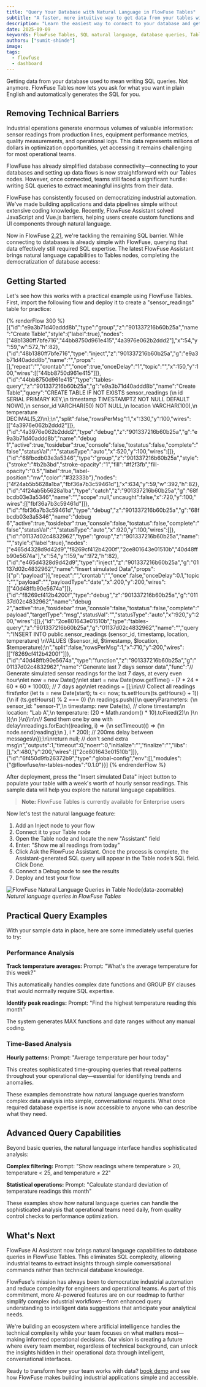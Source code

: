```yaml
---
title: "Query Your Database with Natural Language in FlowFuse Tables"
subtitle: "A faster, more intuitive way to get data from your tables without writing a single line of SQL."
description: "Learn the easiest way to connect to your database and get data—no coding knowledge required."
date: 2025-09-09
keywords: FlowFuse Tables, SQL natural language, database queries, Tables node, Node-RED, sensor data, temperature monitoring, industrial automation, low-code platform, data analysis
authors: ["sumit-shinde"]
image: 
tags:
  - flowfuse
  - dashboard
---
```


Getting data from your database used to mean writing SQL queries. Not anymore. FlowFuse Tables now lets you ask for what you want in plain English and automatically generates the SQL for you.

<!--more-->

## Removing Technical Barriers

Industrial operations generate enormous volumes of valuable information: sensor readings from production lines, equipment performance metrics, quality measurements, and operational logs. This data represents millions of dollars in optimization opportunities, yet accessing it remains challenging for most operational teams.

FlowFuse has already simplified database connectivity—connecting to your databases and setting up data flows is now straightforward with our Tables nodes. However, once connected, teams still faced a significant hurdle: writing SQL queries to extract meaningful insights from their data.

FlowFuse has consistently focused on democratizing industrial automation. We've made building applications and data pipelines simple without extensive coding knowledge. Recently, FlowFuse Assistant solved JavaScript and Vue.js barriers, helping users create custom functions and UI components through natural language.

Now in FlowFuse [2.21](/blog/2025/08/flowfuse-release-2-21/), we're tackling the remaining SQL barrier. While connecting to databases is already simple with FlowFuse, querying that data effectively still required SQL expertise. The latest FlowFuse Assistant brings natural language capabilities to Tables nodes, completing the democratization of database access:

## Getting Started

Let's see how this works with a practical example using FlowFuse Tables. First, import the following flow and deploy it to create a "sensor_readings" table for practice:

{% renderFlow 300 %}
[{"id":"e9a3b71d40addd8b","type":"group","z":"901337216b60b25a","name":"Create Table","style":{"label":true},"nodes":["48b1380ff7bfe716","44bb8750d961e415","4a3976e062b2ddd2"],"x":54,"y":59,"w":572,"h":82},{"id":"48b1380ff7bfe716","type":"inject","z":"901337216b60b25a","g":"e9a3b71d40addd8b","name":"","props":[],"repeat":"","crontab":"","once":true,"onceDelay":"1","topic":"","x":150,"y":100,"wires":[["44bb8750d961e415"]]},{"id":"44bb8750d961e415","type":"tables-query","z":"901337216b60b25a","g":"e9a3b71d40addd8b","name":"Create Table","query":"CREATE TABLE IF NOT EXISTS sensor_readings (\n    id SERIAL PRIMARY KEY,\n    timestamp TIMESTAMPTZ NOT NULL DEFAULT NOW(),\n    sensor_id VARCHAR(50) NOT NULL,\n    location VARCHAR(100),\n    temperature DECIMAL(5,2)\n);\n","split":false,"rowsPerMsg":1,"x":330,"y":100,"wires":[["4a3976e062b2ddd2"]]},{"id":"4a3976e062b2ddd2","type":"debug","z":"901337216b60b25a","g":"e9a3b71d40addd8b","name":"debug 1","active":true,"tosidebar":true,"console":false,"tostatus":false,"complete":"false","statusVal":"","statusType":"auto","x":520,"y":100,"wires":[]},{"id":"68fbcdb03e3a5346","type":"group","z":"901337216b60b25a","style":{"stroke":"#b2b3bd","stroke-opacity":"1","fill":"#f2f3fb","fill-opacity":"0.5","label":true,"label-position":"nw","color":"#32333b"},"nodes":["4f24ab5b5628a1ba","fbf36a7b3c59461d"],"x":634,"y":59,"w":392,"h":82},{"id":"4f24ab5b5628a1ba","type":"catch","z":"901337216b60b25a","g":"68fbcdb03e3a5346","name":"","scope":null,"uncaught":false,"x":720,"y":100,"wires":[["fbf36a7b3c59461d"]]},{"id":"fbf36a7b3c59461d","type":"debug","z":"901337216b60b25a","g":"68fbcdb03e3a5346","name":"debug 6","active":true,"tosidebar":true,"console":false,"tostatus":false,"complete":"false","statusVal":"","statusType":"auto","x":920,"y":100,"wires":[]},{"id":"01137d02c4832962","type":"group","z":"901337216b60b25a","name":"","style":{"label":true},"nodes":["e465d4328d9d42d9","f8269cf412b4200f","2ce801643e01510b","40d48ffb90e5674a"],"x":54,"y":159,"w":972,"h":82},{"id":"e465d4328d9d42d9","type":"inject","z":"901337216b60b25a","g":"01137d02c4832962","name":"Insert simulated Data","props":[{"p":"payload"}],"repeat":"","crontab":"","once":false,"onceDelay":0.1,"topic":"","payload":"","payloadType":"date","x":200,"y":200,"wires":[["40d48ffb90e5674a"]]},{"id":"f8269cf412b4200f","type":"debug","z":"901337216b60b25a","g":"01137d02c4832962","name":"debug 2","active":true,"tosidebar":true,"console":false,"tostatus":false,"complete":"payload","targetType":"msg","statusVal":"","statusType":"auto","x":920,"y":200,"wires":[]},{"id":"2ce801643e01510b","type":"tables-query","z":"901337216b60b25a","g":"01137d02c4832962","name":"","query":"INSERT INTO public.sensor_readings (sensor_id, timestamp, location, temperature) \nVALUES ($sensor_id, $timestamp, $location, $temperature);\n","split":false,"rowsPerMsg":1,"x":710,"y":200,"wires":[["f8269cf412b4200f"]]},{"id":"40d48ffb90e5674a","type":"function","z":"901337216b60b25a","g":"01137d02c4832962","name":"Generate last 7 days sensor data","func":"// Generate simulated sensor readings for the last 7 days, at every even hour\nlet now = new Date();\nlet start = new Date(now.getTime() - (7 * 24 * 60 * 60 * 1000)); // 7 days ago\nlet readings = [];\n\n// Collect all readings first\nfor (let ts = new Date(start); ts <= now; ts.setHours(ts.getHours() + 1)) {\n    if (ts.getHours() % 2 === 0) {\n        readings.push({\n            queryParameters: {\n                sensor_id: \"sensor-1\",\n                timestamp: new Date(ts), // clone timestamp\n                location: \"Lab A\",\n                temperature: (20 + Math.random() * 10).toFixed(2)\n            }\n        });\n    }\n}\n\n// Send them one by one with delay\nreadings.forEach((reading, i) => {\n    setTimeout(() => {\n        node.send(reading);\n    }, i * 200); // 200ms delay between messages\n});\n\nreturn null; // don't send extra msg\n","outputs":1,"timeout":0,"noerr":0,"initialize":"","finalize":"","libs":[],"x":480,"y":200,"wires":[["2ce801643e01510b"]]},{"id":"6f450d9fb26372b9","type":"global-config","env":[],"modules":{"@flowfuse/nr-tables-nodes":"0.1.0"}}]
{% endrenderFlow %}

After deployment, press the "Insert simulated Data" inject button to populate your table with a week's worth of hourly sensor readings. This sample data will help you explore the natural language capabilities.

> **Note:** FlowFuse Tables is currently available for Enterprise users

Now let's test the natural language feature:

1. Add an Inject node to your flow
2. Connect it to your Table node  
3. Open the Table node and locate the new "Assistant" field
4. Enter: "Show me all readings from today"
5. Click Ask the FlowFuse Assistant. Once the process is complete, the Assistant-generated SQL query will appear in the Table node’s SQL field. Click Done.
6. Connect a Debug node to see the results
7. Deploy and test your flow

![FlowFuse Natural Language Queries in Table Node](./images/flowfuse-ai-assistance-table-demo.gif){data-zoomable}
_Natural language queries in FlowFuse Tables_

## Practical Query Examples

With your sample data in place, here are some immediately useful queries to try:

### Performance Analysis

**Track temperature averages:**
Prompt: "What's the average temperature for this week?"

<lite-youtube videoid="MZxrI9SEegE" params="rel=0" style="margin-top: 20px; margin-bottom: 20px; width: 100%; height: 480px;" title="YouTube video player"></lite-youtube>

This automatically handles complex date functions and GROUP BY clauses that would normally require SQL expertise.

**Identify peak readings:**
Prompt: "Find the highest temperature reading this month"

<lite-youtube videoid="jDIRH2i_1Uk" params="rel=0" style="margin-top: 20px; margin-bottom: 20px; width: 100%; height: 480px;" title="YouTube video player"></lite-youtube>

The system generates MAX functions and date ranges without any manual coding.

### Time-Based Analysis

**Hourly patterns:**
Prompt: "Average temperature per hour today"

<lite-youtube videoid="m4L9ZHE6tdI" params="rel=0" style="margin-top: 20px; margin-bottom: 20px; width: 100%; height: 480px;" title="YouTube video player"></lite-youtube>

This creates sophisticated time-grouping queries that reveal patterns throughout your operational day—essential for identifying trends and anomalies.

These examples demonstrate how natural language queries transform complex data analysis into simple, conversational requests. What once required database expertise is now accessible to anyone who can describe what they need.

## Advanced Query Capabilities

Beyond basic queries, the natural language interface handles sophisticated analysis:

**Complex filtering:**
Prompt: "Show readings where temperature > 20, temperature < 25, and temperature ≠ 22"

<lite-youtube videoid="MtzcbmFg1-4" params="rel=0" style="margin-top: 20px; margin-bottom: 20px; width: 100%; height: 480px;" title="YouTube video player"></lite-youtube>

**Statistical operations:**
Prompt: "Calculate standard deviation of temperature readings this month"

<lite-youtube videoid="aJ8znXOn9Hc" params="rel=0" style="margin-top: 20px; margin-bottom: 20px; width: 100%; height: 480px;" title="YouTube video player"></lite-youtube>

These examples show how natural language queries can handle the sophisticated analysis that operational teams need daily, from quality control checks to performance optimization.

## What's Next

FlowFuse AI Assistant now brings natural language capabilities to database queries in FlowFuse Tables. This eliminates SQL complexity, allowing industrial teams to extract insights through simple conversational commands rather than technical database knowledge.

FlowFuse's mission has always been to democratize industrial automation and reduce complexity for engineers and operational teams. As part of this commitment, more AI-powered features are on our roadmap to further simplify complex industrial workflows—from enhanced query understanding to intelligent data suggestions that anticipate your analytical needs.

We're building an ecosystem where artificial intelligence handles the technical complexity while your team focuses on what matters most—making informed operational decisions. Our vision is creating a future where every team member, regardless of technical background, can unlock the insights hidden in their operational data through intelligent, conversational interfaces.

Ready to transform how your team works with data? [book demo](https://app.flowfuse.com/account/create) and see how FlowFuse makes building industrial applications simple and accessible.
